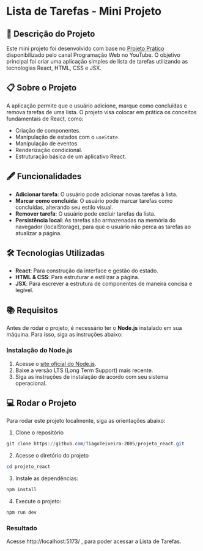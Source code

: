 # Lista de Tarefas - Mini Projeto
## 📜 Descrição do Projeto
Este mini projeto foi desenvolvido com base no [Projeto Prático](https://youtu.be/vcCKywPfQGs?si=CEUnR4nJVaBYWra8) disponibilizado pelo canal Programação Web no YouTube. O objetivo principal foi criar uma aplicação simples de lista de tarefas utilizando as tecnologias React, HTML, CSS e JSX.

## 📋 Sobre o Projeto

A aplicação permite que o usuário adicione, marque como concluídas e remova tarefas de uma lista. O projeto visa colocar em prática os conceitos fundamentais de React, como:

- Criação de componentes.
- Manipulação de estados com o `useState`.
- Manipulação de eventos.
- Renderização condicional.
- Estruturação básica de um aplicativo React.

## 🖋️ Funcionalidades

- **Adicionar tarefa**: O usuário pode adicionar novas tarefas à lista.
- **Marcar como concluída**: O usuário pode marcar tarefas como concluídas, alterando seu estilo visual.
- **Remover tarefa**: O usuário pode excluir tarefas da lista.
- **Persistência local**: As tarefas são armazenadas na memória do navegador (localStorage), para que o usuário não perca as tarefas ao atualizar a página.

## 🛠️ Tecnologias Utilizadas

- **React**: Para construção da interface e gestão do estado.
- **HTML & CSS**: Para estruturar e estilizar a página.
- **JSX**: Para escrever a estrutura de componentes de maneira concisa e legível.

## 📚 Requisitos

Antes de rodar o projeto, é necessário ter o **Node.js** instalado em sua máquina. Para isso, siga as instruções abaixo:

### Instalação do Node.js

1. Acesse o [site oficial do Node.js](https://nodejs.org).
2. Baixe a versão LTS (Long Term Support) mais recente.
3. Siga as instruções de instalação de acordo com seu sistema operacional.

## 💻 Rodar o Projeto

Para rodar este projeto localmente, siga as orientações abaixo:

1. Clone o repositório
 
```powershell
git clone https://github.com/TiagoTeixeira-2005/projeto_react.git 
```
2. Acesse o diretório do projeto

```powershell
cd projeto_react

```

3. Instale as dependências:

```powershell
npm install
```

4. Execute o projeto:

```powershell
npm run dev
```
### Resultado

Acesse http://localhost:5173/ , para poder acessar a Lista de Tarefas.
